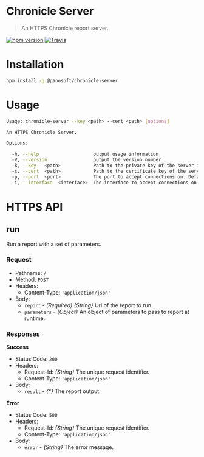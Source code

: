 # Chronicle Server

> An HTTPS Chronicle report server.

[![npm version](https://img.shields.io/npm/v/@panosoft/chronicle-server.svg)](https://www.npmjs.com/package/@panosoft/chronicle-server)
[![Travis](https://img.shields.io/travis/panosoft/chronicle-server.svg)](https://travis-ci.org/panosoft/chronicle-server)

# Installation

```sh
npm install -g @panosoft/chronicle-server
```

# Usage

```sh
Usage: chronicle-server --key <path> --cert <path> [options]

An HTTPS Chronicle Server.

Options:

  -h, --help                    output usage information
  -V, --version                 output the version number
  -k, --key   <path>            Path to the private key of the server in PEM format.
  -c, --cert  <path>            Path to the certificate key of the server in PEM format.
  -p, --port  <port>            The port to accept connections on. Default: 8443.
  -i, --interface  <interface>  The interface to accept connections on. Default: 0.0.0.0.
```

# HTTPS API

## run

Run a report with a set of parameters.

### Request

- Pathname: `/`
- Method: `POST`
- Headers:
  - Content-Type: `'application/json'`
- Body:
  - `report` - _(Required)_ _{String}_ Url of the report to run.
  - `parameters` - _{Object}_ An object of parameters to pass to report at runtime.

### Responses

__Success__

- Status Code: `200`
- Headers:
  - Request-Id: _{String}_ The unique request identifier.
  - Content-Type: `'application/json'`
- Body:
  - `result` - _{\*}_ The report output.

__Error__

- Status Code: `500`
- Headers:
  - Request-Id: _{String}_ The unique request identifier.
  - Content-Type: `'application/json'`
- Body:
  - `error` - _{String}_ The error message.
